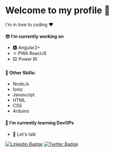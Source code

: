 # Welcome to my profile 🤩

I'm in love to coding ❤

#### 😎 I’m currently working on 
- 🅰️ Angular2+ 
- ⚛️ PWA ReactJS 
- 🟨 Power BI

#### 👸 Other Skills: 
- NodeJs 
- Ionic      
- Javascript
- HTML
- CSS
- Arduino

#### 🙅 I’m currently learning DevOPs

-  💬 Let's talk

[![Linkedin Badge](https://img.shields.io/badge/-LinkedIn-blue?style=flat&logo=Linkedin&logoColor=white&link=https://www.linkedin.com/in/alorenacunha)](https://www.linkedin.com/in/alorenacunha)
[![Twitter Badge](https://img.shields.io/badge/-Twitter-1ca0f1?style=flat&labelColor=1ca0f1&logo=twitter&logoColor=white&link=https://twitter.com/alorenacunha)](https://twitter.com/alorenacunha)

